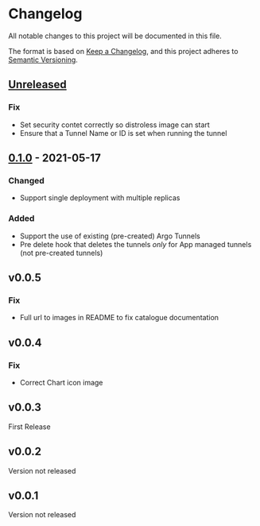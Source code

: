 # Changelog

All notable changes to this project will be documented in this file.

The format is based on [Keep a Changelog](https://keepachangelog.com/en/1.0.0/),
and this project adheres to [Semantic Versioning](https://semver.org/spec/v2.0.0.html).

## [Unreleased]

### Fix

- Set security contet correctly so distroless image can start
- Ensure that a Tunnel Name or ID is set when running the tunnel

## [0.1.0] - 2021-05-17

### Changed
- Support single deployment with multiple replicas

### Added
- Support the use of existing (pre-created) Argo Tunnels
- Pre delete hook that deletes the tunnels *only* for App managed tunnels (not pre-created tunnels)

## v0.0.5

### Fix

- Full url to images in README to fix catalogue documentation

## v0.0.4

### Fix

- Correct Chart icon image

## v0.0.3
First Release

## v0.0.2
Version not released

## v0.0.1
Version not released

[Unreleased]: https://github.com/giantswarm/cloudflared-app/compare/v0.1.0...HEAD
[0.1.0]: https://github.com/giantswarm/cloudflared-app/compare/v0.0.5...v0.1.0
[0.0.4]: https://github.com/giantswarm/cloudflared-app/compare/v0.0.4...v0.0.5
[0.0.3]: https://github.com/giantswarm/cloudflared-app/compare/v0.0.3...v0.0.4
[0.0.2]: https://github.com/giantswarm/cloudflared-app/compare/v0.0.2...v0.0.3
[0.0.1]: https://github.com/giantswarm/cloudflared-app/compare/v0.0.1...v0.0.2
